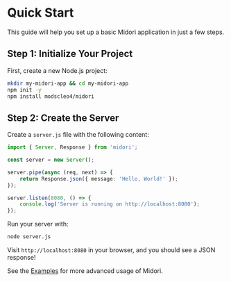 # Quick Start
This guide will help you set up a basic Midori application in just a few steps.

## Step 1: Initialize Your Project
First, create a new Node.js project:

```bash
mkdir my-midori-app && cd my-midori-app
npm init -y
npm install modscleo4/midori
```

## Step 2: Create the Server
Create a `server.js` file with the following content:
```ts
import { Server, Response } from 'midori';

const server = new Server();

server.pipe(async (req, next) => {
    return Response.json({ message: 'Hello, World!' });
});

server.listen(8080, () => {
    console.log('Server is running on http://localhost:8080');
});
```

Run your server with:

```bash
node server.js
```

Visit `http://localhost:8080` in your browser, and you should see a JSON response!

See the [Examples](examples.md) for more advanced usage of Midori.
